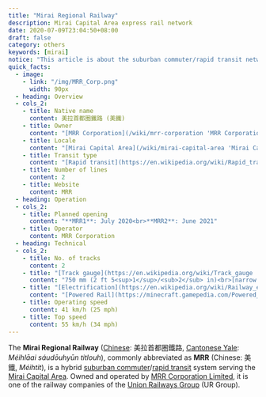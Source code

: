 ```yaml
---
title: "Mirai Regional Railway"
description: Mirai Capital Area express rail network
date: 2020-07-09T23:04:50+08:00
draft: false
category: others
keywords: [mirai]
notice: "This article is about the suburban commuter/rapid transit network in Mirai. For the company that operates it, see [MRR Corporation](/wiki/mrr-coporation 'MRR Corporation')."
quick_facts:
  - image: 
    - link: "/img/MRR_Corp.png"
      width: 90px
  - heading: Overview
  - cols_2:
    - title: Native name
      content: 美拉首都圈鐵路 (美鐵)
    - title: Owner
      content: "[MRR Corporation](/wiki/mrr-corporation 'MRR Corporation')"
    - title: Locale
      content: "[Mirai Capital Area](/wiki/mirai-capital-area 'Mirai Capital Area')"
    - title: Transit type
      content: "[Rapid transit](https://en.wikipedia.org/wiki/Rapid_transit 'Rapid transit')/[Commuter rail](https://en.wikipedia.org/wiki/Commuter_rail 'Commuter rail')"
    - title: Number of lines
      content: 2
    - title: Website
      content: MRR
  - heading: Operation
  - cols_2:
    - title: Planned opening
      content: "**MRR1**: July 2020<br>**MRR2**: June 2021"
    - title: Operator
      content: MRR Corporation
  - heading: Technical
  - cols_2:
    - title: No. of tracks
      content: 2
    - title: "[Track gauge](https://en.wikipedia.org/wiki/Track_gauge 'Track gauge')"
      content: "750 mm (2 ft ​5<sup>1</sup>/<sub>2</sub> in)<br>[narrow gauge](https://en.wikipedia.org/wiki/Narrow-gauge_railway 'Narrow-gauge railway')"
    - title: "[Electrification](https://en.wikipedia.org/wiki/Railway_electrification_system 'Railway electrification system')"
      content: "[Powered Rail](https://minecraft.gamepedia.com/Powered_Rail 'Powered Rail')"
    - title: Operating speed
      content: 41 km/h (25 mph)
    - title: Top speed
      content: 55 km/h (34 mph)
---
```


The **Mirai Regional Railway** ([Chinese](https://en.wikipedia.org/wiki/Traditional_Chinese_characters "Traditional Chinese characters"): 美拉首都圈鐵路, [Cantonese Yale](https://en.wikipedia.org/wiki/Yale_romanization_of_Cantonese "Yale romanization of Cantonese"): *Méihlāai sáudōuhyūn titlouh*), commonly abbreviated as **MRR** (Chinese: 美鐵, *Méihtit*), is a hybrid [suburban commuter](https://en.wikipedia.org/wiki/Commuter_rail "Commuter rail")/[rapid transit](https://en.wikipedia.org/wiki/Rapid_transit "Rapid transit") system serving the [Mirai Capital Area](/wiki/mirai-capital-area "Mirai Capital Area"). Owned and operated by [MRR Corporation Limited](/wiki/mrr-corporation "MRR Corporation"), it is one of the railway companies of the [Union Railways Group](/wiki/union-railways-group "Union Railways Group") (UR Group).